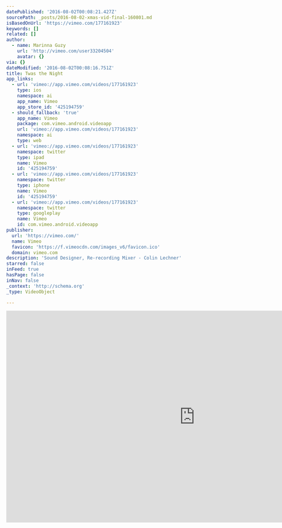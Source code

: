 ```yaml
---
datePublished: '2016-08-02T00:08:21.427Z'
sourcePath: _posts/2016-08-02-xmas-vid-final-160801.md
isBasedOnUrl: 'https://vimeo.com/177161923'
keywords: []
related: []
author:
  - name: Marinna Guzy
    url: 'http://vimeo.com/user33204504'
    avatar: {}
via: {}
dateModified: '2016-08-02T00:08:16.751Z'
title: Twas the Night
app_links:
  - url: 'vimeo://app.vimeo.com/videos/177161923'
    type: ios
    namespace: ai
    app_name: Vimeo
    app_store_id: '425194759'
  - should_fallback: 'true'
    app_name: Vimeo
    package: com.vimeo.android.videoapp
    url: 'vimeo://app.vimeo.com/videos/177161923'
    namespace: ai
    type: web
  - url: 'vimeo://app.vimeo.com/videos/177161923'
    namespace: twitter
    type: ipad
    name: Vimeo
    id: '425194759'
  - url: 'vimeo://app.vimeo.com/videos/177161923'
    namespace: twitter
    type: iphone
    name: Vimeo
    id: '425194759'
  - url: 'vimeo://app.vimeo.com/videos/177161923'
    namespace: twitter
    type: googleplay
    name: Vimeo
    id: com.vimeo.android.videoapp
publisher:
  url: 'https://vimeo.com/'
  name: Vimeo
  favicon: 'https://f.vimeocdn.com/images_v6/favicon.ico'
  domain: vimeo.com
description: 'Sound Designer, Re-recording Mixer - Colin Lechner'
starred: false
inFeed: true
hasPage: false
inNav: false
_context: 'http://schema.org'
_type: VideoObject

---
```

<iframe src="https://cdn.embedly.com/widgets/media.html?src=https%3A%2F%2Fplayer.vimeo.com%2Fvideo%2F177161923&amp;url=https%3A%2F%2Fvimeo.com%2F177161923&amp;image=http%3A%2F%2Fi.vimeocdn.com%2Fvideo%2F584516712_1280.jpg&amp;key=b7d04c9b404c499eba89ee7072e1c4f7&amp;type=text%2Fhtml&amp;schema=vimeo" width="1000" height="563" scrolling="no" frameborder="0" allowfullscreen="" style=""></iframe>